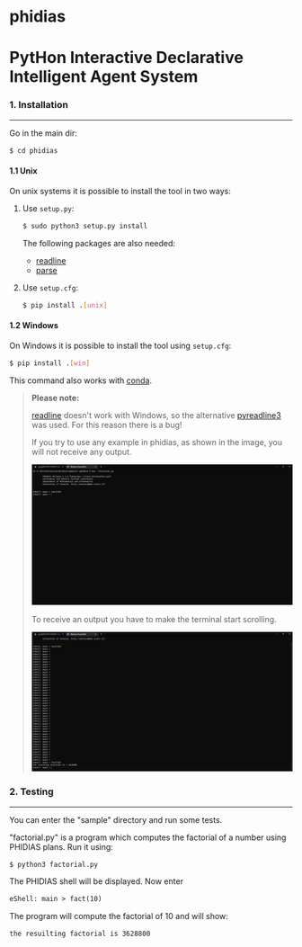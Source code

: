 # phidias

PytHon Interactive Declarative Intelligent Agent System
=======================================================

### 1. Installation

---------------
Go in the main dir:

```bash
$ cd phidias
```



#### 1.1 Unix

On unix systems it is possible to install the tool in two ways:

1. Use `setup.py`:

   ```bash
   $ sudo python3 setup.py install
   ```

    The following packages are also needed:

     * [readline](https://pypi.org/project/gnureadline/)
     * [parse](https://pypi.org/project/parse/)

2. Use `setup.cfg`:

   ```bash
   $ pip install .[unix]
   ```



#### 1.2 Windows

On Windows it is possible to install the tool using `setup.cfg`:

```bash
$ pip install .[win]
```

This command also works with [conda](https://docs.conda.io/en/latest/).



>  **Please note:**
>
>  [readline](https://pypi.org/project/gnureadline/) doesn't work with Windows, so the alternative [pyreadline3](https://pypi.org/project/pyreadline3/) was used. For this reason there is a bug!
>
>  If you try to use any example in phidias, as shown in the image, you will not receive any output.
>
>  ![NoWork](./assets/NoWork.PNG)
>  
>
>  To receive an output you have to make the terminal start scrolling.
>
>  ![Work](./assets/Work.PNG)
>  




### 2. Testing

----------
You can enter the "sample" directory and run some tests.

"factorial.py" is a program which computes the factorial of a number using PHIDIAS plans. Run it using:

```bash
$ python3 factorial.py
```

The PHIDIAS shell will be displayed. Now enter

```tex
eShell: main > fact(10)
```

The program will compute the factorial of 10 and will show:

```tex
the resuilting factorial is 3628800
```

